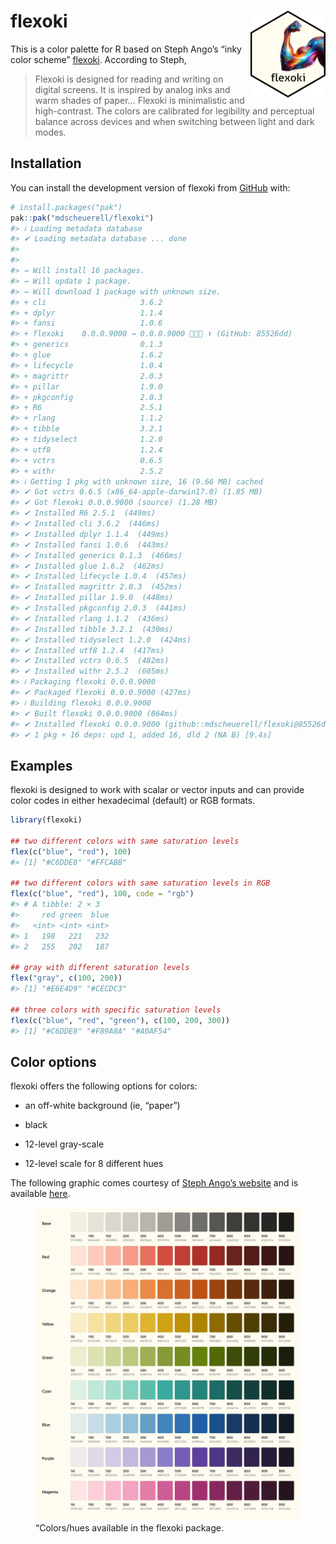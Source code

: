 
<!-- README.md is generated from README.Rmd. Please edit that file -->

# flexoki <img src="dev/logo.png" align="right" alt="" width="120" />

This is a color palette for R based on Steph Ango’s “inky color scheme”
[flexoki](https://stephango.com/flexoki). According to Steph,

> Flexoki is designed for reading and writing on digital screens. It is
> inspired by analog inks and warm shades of paper… Flexoki is
> minimalistic and high-contrast. The colors are calibrated for
> legibility and perceptual balance across devices and when switching
> between light and dark modes.

## Installation

You can install the development version of flexoki from
[GitHub](https://github.com/) with:

``` r
# install.packages("pak")
pak::pak("mdscheuerell/flexoki")
#> ℹ Loading metadata database
#> ✔ Loading metadata database ... done
#> 
#> 
#> → Will install 16 packages.
#> → Will update 1 package.
#> → Will download 1 package with unknown size.
#> + cli                     3.6.2      
#> + dplyr                   1.1.4      
#> + fansi                   1.0.6      
#> + flexoki    0.0.0.9000 → 0.0.0.9000 👷🏼🔧 ⬇ (GitHub: 85526dd)
#> + generics                0.1.3      
#> + glue                    1.6.2      
#> + lifecycle               1.0.4      
#> + magrittr                2.0.3      
#> + pillar                  1.9.0      
#> + pkgconfig               2.0.3      
#> + R6                      2.5.1      
#> + rlang                   1.1.2      
#> + tibble                  3.2.1      
#> + tidyselect              1.2.0      
#> + utf8                    1.2.4      
#> + vctrs                   0.6.5      
#> + withr                   2.5.2
#> ℹ Getting 1 pkg with unknown size, 16 (9.66 MB) cached
#> ✔ Got vctrs 0.6.5 (x86_64-apple-darwin17.0) (1.85 MB)
#> ✔ Got flexoki 0.0.0.9000 (source) (1.28 MB)
#> ✔ Installed R6 2.5.1  (449ms)
#> ✔ Installed cli 3.6.2  (446ms)
#> ✔ Installed dplyr 1.1.4  (449ms)
#> ✔ Installed fansi 1.0.6  (443ms)
#> ✔ Installed generics 0.1.3  (466ms)
#> ✔ Installed glue 1.6.2  (462ms)
#> ✔ Installed lifecycle 1.0.4  (457ms)
#> ✔ Installed magrittr 2.0.3  (452ms)
#> ✔ Installed pillar 1.9.0  (448ms)
#> ✔ Installed pkgconfig 2.0.3  (441ms)
#> ✔ Installed rlang 1.1.2  (436ms)
#> ✔ Installed tibble 3.2.1  (430ms)
#> ✔ Installed tidyselect 1.2.0  (424ms)
#> ✔ Installed utf8 1.2.4  (417ms)
#> ✔ Installed vctrs 0.6.5  (482ms)
#> ✔ Installed withr 2.5.2  (605ms)
#> ℹ Packaging flexoki 0.0.0.9000
#> ✔ Packaged flexoki 0.0.0.9000 (427ms)
#> ℹ Building flexoki 0.0.0.9000
#> ✔ Built flexoki 0.0.0.9000 (864ms)
#> ✔ Installed flexoki 0.0.0.9000 (github::mdscheuerell/flexoki@85526dd) (25ms)
#> ✔ 1 pkg + 16 deps: upd 1, added 16, dld 2 (NA B) [9.4s]
```

## Examples

flexoki is designed to work with scalar or vector inputs and can provide
color codes in either hexadecimal (default) or RGB formats.

``` r
library(flexoki)

## two different colors with same saturation levels
flex(c("blue", "red"), 100)
#> [1] "#C6DDE8" "#FFCABB"

## two different colors with same saturation levels in RGB
flex(c("blue", "red"), 100, code = "rgb")
#> # A tibble: 2 × 3
#>     red green  blue
#>   <int> <int> <int>
#> 1   198   221   232
#> 2   255   202   187

## gray with different saturation levels
flex("gray", c(100, 200))
#> [1] "#E6E4D9" "#CECDC3"

## three colors with specific saturation levels
flex(c("blue", "red", "green"), c(100, 200, 300))
#> [1] "#C6DDE8" "#F89A8A" "#A0AF54"
```

## Color options

flexoki offers the following options for colors:

- an off-white background (ie, “paper”)

- black

- 12-level gray-scale

- 12-level scale for 8 different hues

The following graphic comes courtesy of [Steph Ango’s
website](https://stephango.com/flexoki) and is available
[here](https://github.com/kepano/flexoki/blob/main/_images/flexoki-palette.png).

<figure>
<img src="dev/flexoki-palette.png"
alt="“Colors/hues available in the flexoki package." />
<figcaption aria-hidden="true">“Colors/hues available in the flexoki
package.</figcaption>
</figure>
